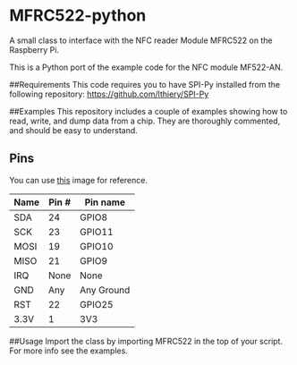MFRC522-python
==============

A small class to interface with the NFC reader Module MFRC522 on the Raspberry Pi.

This is a Python port of the example code for the NFC module MF522-AN.

##Requirements
This code requires you to have SPI-Py installed from the following repository:
https://github.com/lthiery/SPI-Py

##Examples
This repository includes a couple of examples showing how to read, write, and dump data from a chip. They are thoroughly commented, and should be easy to understand.

## Pins
You can use [this](http://i.imgur.com/y7Fnvhq.png) image for reference.

| Name | Pin # | Pin name   |
|------|-------|------------|
| SDA  | 24    | GPIO8      |
| SCK  | 23    | GPIO11     |
| MOSI | 19    | GPIO10     |
| MISO | 21    | GPIO9      |
| IRQ  | None  | None       |
| GND  | Any   | Any Ground |
| RST  | 22    | GPIO25     |
| 3.3V | 1     | 3V3        |

##Usage
Import the class by importing MFRC522 in the top of your script. For more info see the examples.



